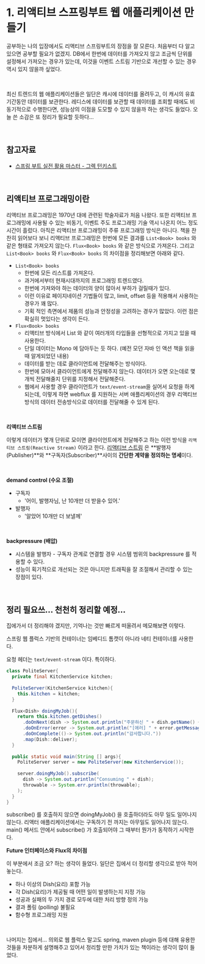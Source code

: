 # 1. 리액티브 스프링부트 웹 애플리케이션 만들기

공부하는 나의 입장에서도 리액티브 스프링부트의 장점을 잘 모른다. 처음부터 다 알고 있으면 공부할 필요가 없겠지. DB에서 한번에 데이터를 가져오지 않고 조금씩 단위를 설정해서 가져오는 경우가 있는데, 이것을 이벤트 스트림 기반으로 개선할 수 있는 경우 역시 있지 않을까 싶었다. <br>

<br>

최신 트렌드의 웹 애플리케이션들은 일단은 캐시에 데이터를 올려두고, 이 캐시의 유효기간동안 데이터를 보관한다. 레디스에 데이터를 보관할 때 데이터를 조회할 때에도 비동기적으로 수행한다면, 성능상의 이점을 도모할 수 있지 않을까 하는 생각도 들었다. 오늘 쓴 소감은 또 정리가 필요할 듯하다...<br>

<br>

## 참고자료

- [스프링 부트 실전 활용 마스터 - 그렉 턴키스트](http://www.yes24.com/Product/Goods/101803558)

<br>

## 리액티브 프로그래밍이란

리액티브 프로그래밍은 1970년 대에 관련된 학술자료가 처음 나왔다. 또한 리액티브 프로그래밍에 사용될 수 있는 비동기, 이벤트 주도 프로그래밍 기술 역시 나온지 어느 정도 시간이 흘렀다. 아직은 리액티브 프로그래밍이 주류 프로그래밍 방식은 아니다. 책을 찬찬히 읽어보다 보니 리액티브 프로그래밍은 헌번에 모든 결과를 `List<Book> books` 와 같은 형태로 가져오지 않는다. `Flux<Book> books` 와 같은 방식으로 가져온다. 그리고 `List<Book> books` 와 `Flux<Book> books` 의 차이점을 정리해보면 아래와 같다.<br>

- `List<Book> books` 
  - 한번에 모든 리스트를 가져온다. 
  - 과거에서부터 현재시대까지의 프로그래밍 트렌드였다.
  - 한번에 가져와야 하는 데이터의 양이 많아서 부하가 걸릴때가 있다.
  - 이런 이유로 페이지네이션 기법들이 많고, limit, offset 등을 적용해서 사용하는 경우가 꽤 많다.
  - 기획 적인 측면에서 제품의 성능과 안정성을 고려하는 경우가 많았다. 이런 점은 확실히 멋있다는 생각이 든다.
- `Flux<Book> books` 
  - 리액티브 방식에서 List 와 같이 여러개의 타입들을 선형적으로 가지고 있을 때 사용한다.
  - 단일 데이터는 Mono 에 담아두는 듯 하다. (예전 모던 자바 인 액션 책을 읽을때 알게되었던 내용)
  - 데이터를 받는 데로 클라이언트에 전달해주는 방식이다.
  - 한번에 모아서 클라이언트에게 전달해주지 않는다. 데이터가 오면 오는데로 몇개씩 전달해줄지 단위를 지정해서 전달해준다.
  - 웹에서 사용할 경우 클라이언트가 `text/event-stream`을 실어서 요청을 하게 되는데, 이렇게 하면 webflux 를 지원하는 서버 애플리케이션의 경우 리액티브 방식의 데이터 전송방식으로 데이터를 전달해줄 수 있게 된다.

<br>

**리액티브 스트림**<br>

이렇게 데이터가 몇개 단위로 모이면 클라이언트에게 전달해주고 하는 이런 방식을 `리액티브 스트림(Reactive Stream)` 이라고 한다. [리액티브 스트림](http://www.reactive-streams.org/) 은 **발행자(Publisher)**와 **구독자(Subscriber)**사이의 **간단한 계약을 정의하는 명세**이다.<br>

<br>

**demand control (수요 조절)**<br>

- 구독자
  - '어이, 발행자님, 난 10개만 더 받을수 있어.'
- 발행자
  - '알았어 10개만 더 보낼께'

<br>

**backpressure (배압)**<br>

- 시스템을 발행자 - 구독자 관계로 연결할 경우 시스템 범위의 backpressure 를 적용할 수 있다.
- 성능이 획기적으로 개선되는 것은 아니지만 트래픽을 잘 조절해서 관리할 수 있는 장점이 있다.

<br>





## 정리 필요쓰... 천천히 정리할 예정...


집에가서 더 정리해야 겠지만, 기억나는 것만 빠르게 떠올려서 메모해보면 이렇다.<br>

스프링 웹 플럭스 기반의 컨테이너는 임베디드 톰캣이 아니라 네티 컨테이너를 사용한다.<br>

요청 헤더는 `text/event-stream` 이다. 특이하다.<br>

```java
class PoliteServer{
  private final KitchenService kitchen;
  
  PoliteServer(KitchenService kitchen){
    this.kitchen = kitchen;
  }
  
  Flux<Dish> doingMyJob(){
    return this.kitchen.getDishes()
      .doOnNext(dish -> System.out.println("주문하신 " + dish.getName() + " 가 나왔습니다."))
      .doOnError(error -> System.out.println("[에러] " + error.getMessage()))
      .doOnComplete(()-> System.out.println("감사합니다."))
      .map(Dish::deliver);
  }
  
  public static void main(String [] args){
    PoliteServer server = new PoliteServer(new KitchenService());
    
    server.doingMyJob().subscribe(
      dish -> System.out.println("Consuming " + dish);
      throwable -> System.err.println(throwable);
    );
  }
}
```

subscribe() 를 호출하지 않으면 doingMyJob() 을 호출하더라도 아무 일도 일어나지 않는다. 리액터 애플리케이션에서는 구독하기 전 까지는 아무일도 일어나지 않는다. main() 메서드 안에서 subscribe() 가 호출되어야 그 때부터 뭔가가 동작하기 시작한다.<br>

**Future 인터페이스와 Flux의 차이점**<br>

이 부분에서 조금 오? 하는 생각이 들었다. 일단은 집에서 더 정리할 생각으로 받아 적어놓는다.

- 하나 이상의 Dish(요리) 포함 가능
- 각 Dish(요리)가 제공될 때 어떤 일이 발생하는지 지정 가능
- 성공과 실패의 두 가지 경로 모두에 대한 처리 방향 정의 가능
- 결과 폴링 (polling) 불필요
- 함수형 프로그래밍 지원

<br>

나머지는 집에서... 의외로 웹 플럭스 말고도 spring, maven plugin 등에 대해 유용한 것들을 차분하게 설명해주고 있어서 정리할 만한 가치가 있는 책이라는 생각이 많이 들었다.

<br>